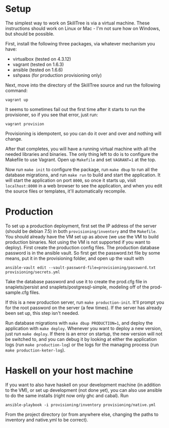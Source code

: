 # Setup

The simplest way to work on SkillTree is via a virtual machine. These
instructions should work on Linux or Mac - I'm not sure how on
Windows, but should be possible.

First, install the following three packages, via whatever mechanism you have:

- virtualbox (tested on 4.3.12)
- vagrant (tested on 1.6.3)
- ansible (tested on 1.6.6)
- sshpass (for production provisioning only)

Next, move into the directory of the SkillTree source and run the following command:

    vagrant up

It seems to sometimes fail out the first time after it starts to run
the provisioner, so if you see that error, just run:

    vagrant provision

Provisioning is idempotent, so you can do it over and over and nothing
will change.

After that completes, you will have a running virtual machine with all the needed
libraries and binaries. The only thing left to do is to configure the Makefile to
use Vagrant. Open up `Makefile` and set `VAGRANT=1` at the top.

Now run `make init` to configure the package, run `make dbup` to run
all the database migrations, and run `make run` to build and start the
application. It will start the application on port `8000`, so once it
starts up, visit `localhost:8000` in a web browser to see the
application, and when you edit the source files or templates, it'll
automatically recompile.


# Production

To set up a production deployment, first set the IP address of the
server (should be debian 7.5) in both `provisioning/inventory` and the
`Makefile`. You should already have the VM set up as above (we use the
VM to build production binaries. Not using the VM is not supported if
you want to deploy). First create the production config files. The production
database password is in the ansible vault. So first get the password.txt file
by some means, put it in the provisioning folder, and open up the vault with

    ansible-vault edit --vault-password-file=provisioning/password.txt provisioning/secrets.yml

Take the database password and use it to create the prod.cfg file in
snaplets/persist and snaplets/postgresql-simple, modeling off of the
prod-sample.cfg files.

If this is a new production server, run `make production-init`. It'll
prompt you for the root password on the server (a few times). If the server
has already been set up, this step isn't needed.

Run database migrations with `make dbup PRODUCTION=1`, and deploy the
application with `make deploy`. Whenever you want to deploy a new
version, just run `make deploy`. If there is an error on startup, the
new version will not be switched to, and you can debug it by looking
at either the application logs (run `make production-log`) or the
logs for the managing process (run `make production-keter-log`).


# Haskell on your host machine

If you want to also have haskell on your development machine (in
addition to the VM), or set up development (not done yet), you can
also use ansible to do the same installs (right now only ghc and
cabal). Run

    ansible-playbook -i provisioning/inventory provisioning/native.yml

From the project directory (or from anywhere else, changing the paths
to inventory and native.yml to be correct).
